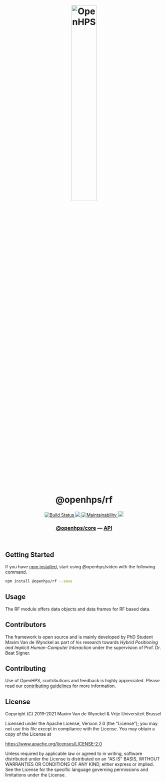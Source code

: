 <h1 align="center">
  <img alt="OpenHPS" src="https://openhps.org/images/logo_text-512.png" width="40%" /><br />
  @openhps/rf
</h1>
<p align="center">
    <a href="https://github.com/OpenHPS/openhps-rf/actions/workflows/main.yml" target="_blank">
        <img alt="Build Status" src="https://github.com/OpenHPS/openhps-rf/actions/workflows/main.yml/badge.svg">
    </a>
    <a href="https://codecov.io/gh/OpenHPS/openhps-rf">
        <img src="https://codecov.io/gh/OpenHPS/openhps-rf/branch/master/graph/badge.svg"/>
    </a>
    <a href="https://codeclimate.com/github/OpenHPS/openhps-rf/" target="_blank">
        <img alt="Maintainability" src="https://img.shields.io/codeclimate/maintainability/OpenHPS/openhps-rf">
    </a>
    <a href="https://badge.fury.io/js/@openhps%2Frf">
        <img src="https://badge.fury.io/js/@openhps%2Frf.svg" alt="npm version" height="18">
    </a>
</p>

<h3 align="center">
    <a href="https://github.com/OpenHPS/openhps-core">@openhps/core</a> &mdash; <a href="https://openhps.org/docs/rf">API</a>
</h3>

<br />

## Getting Started
If you have [npm installed](https://www.npmjs.com/get-npm), start using @openhps/video with the following command.
```bash
npm install @openhps/rf --save
```

## Usage
The RF module offers data objects and data frames for RF based data.

## Contributors
The framework is open source and is mainly developed by PhD Student Maxim Van de Wynckel as part of his research towards *Hybrid Positioning and Implicit Human-Computer Interaction* under the supervision of Prof. Dr. Beat Signer.

## Contributing
Use of OpenHPS, contributions and feedback is highly appreciated. Please read our [contributing guidelines](CONTRIBUTING.md) for more information.

## License
Copyright (C) 2019-2021 Maxim Van de Wynckel & Vrije Universiteit Brussel

Licensed under the Apache License, Version 2.0 (the "License"); you may not use this file except in compliance with the License. You may obtain a copy of the License at

https://www.apache.org/licenses/LICENSE-2.0

Unless required by applicable law or agreed to in writing, software distributed under the License is distributed on an "AS IS" BASIS, WITHOUT WARRANTIES OR CONDITIONS OF ANY KIND, either express or implied. See the License for the specific language governing permissions and limitations under the License.